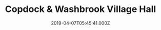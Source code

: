 ---
date: 2019-04-07T05:45:41.000Z
title: Copdock & Washbrook Village Hall
latitude: 52.030083
longitude: 1.08313
category: checkin
---